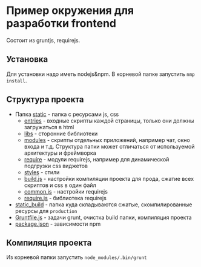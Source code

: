 # Пример окружения для разработки frontend

Состоит из gruntjs, requirejs.

## Установка 
Для установки надо иметь nodejs&npm. В корневой папке запустить `nmp install`.

## Структура проекта
* Папка [static](static) - папка с ресурсами js, css
  * [entries](static/entries) - входные скрипты каждой страницы, только они должны загружаться в html
  * [libs](static/libs) - сторонние библиотеки
  * [modules](static/modules) - скрипты отдельных приложений, например чат, окно входа и т.д. Структура папки может отличаться от используемой архитектуры и фреймворка
  * [require](static/require) - модули requirejs, например для динамической подгрузки css виджетов
  * [styles](static/styles) - стили 
  * [build.js](static/build.js) - настройки компиляции проекта для прода, сжатие всех скриптов и css в один файл
  * [common.js](static/common.js) - настройки requirejs
  * [require.js](static/require.js) - библиотека requirejs
* [static_build](static_build) - папка куда складываются сжатые, скомпилированные ресурсы для `production`
* [Gruntfile.js](Gruntfile.js) - задачи grunt, очистка build папки, компиляция проекта
* [package.json](package.json) - зависимости npm 

## Компиляция проекта
Из корневой папки запустить `node_modules/.bin/grunt` 
